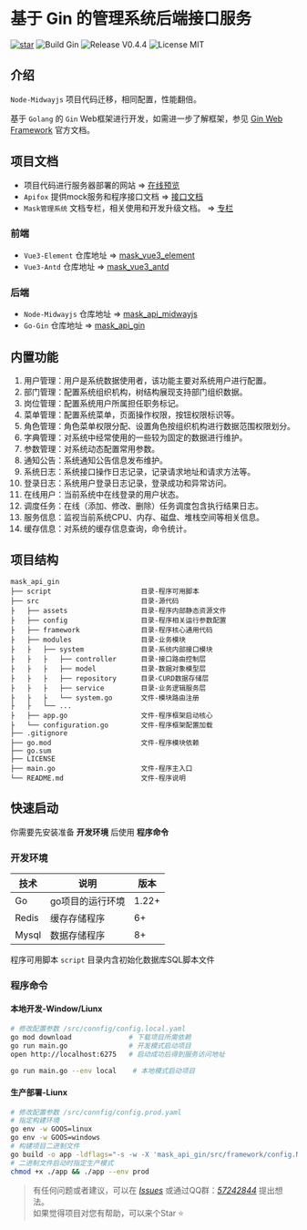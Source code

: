 # 基于 Gin 的管理系统后端接口服务

[![star](https://gitee.com/TsMask/mask_api_gin/badge/star.svg?theme=dark)](https://gitee.com/TsMask/mask_api_gin/stargazers)
![Build Gin](https://img.shields.io/badge/Build-Gin-green.svg)
![Release V0.4.4](https://img.shields.io/badge/Release-V0.4.4-orange.svg)
![License MIT](https://img.shields.io/badge/License-MIT-blue.svg)

## 介绍

`Node-Midwayjs` 项目代码迁移，相同配置，性能翻倍。

基于 `Golang` 的 `Gin` Web框架进行开发，如需进一步了解框架，参见 [Gin Web Framework](https://gin-gonic.com/zh-cn/docs/quickstart/) 官方文档。

## 项目文档

- 项目代码进行服务器部署的网站 => [在线预览](http://124.223.91.248:8102/#/)
- `Apifox` 提供mock服务和程序接口文档 => [接口文档](https://mask-api-midwayjs.apifox.cn/)
- `Mask管理系统` 文档专栏，相关使用和开发升级文档。 => [专栏](https://juejin.cn/column/7188761626017792056/)

### 前端

- `Vue3-Element` 仓库地址 => [mask_vue3_element](https://gitee.com/TsMask/mask_vue3_element)
- `Vue3-Antd` 仓库地址 => [mask_vue3_antd](https://gitee.com/TsMask/mask_vue3_antd)

### 后端

- `Node-Midwayjs` 仓库地址 => [mask_api_midwayjs](https://gitee.com/TsMask/mask_api_midwayjs)
- `Go-Gin` 仓库地址 => [mask_api_gin](https://gitee.com/TsMask/mask_api_gin)

## 内置功能

1. 用户管理：用户是系统数据使用者，该功能主要对系统用户进行配置。
2. 部门管理：配置系统组织机构，树结构展现支持部门组织数据。
3. 岗位管理：配置系统用户所属担任职务标记。
4. 菜单管理：配置系统菜单，页面操作权限，按钮权限标识等。
5. 角色管理：角色菜单权限分配、设置角色按组织机构进行数据范围权限划分。
6. 字典管理：对系统中经常使用的一些较为固定的数据进行维护。
7. 参数管理：对系统动态配置常用参数。
8. 通知公告：系统通知公告信息发布维护。
9. 系统日志：系统接口操作日志记录，记录请求地址和请求方法等。
10. 登录日志：系统用户登录日志记录，登录成功和异常访问。
11. 在线用户：当前系统中在线登录的用户状态。
12. 调度任务：在线（添加、修改、删除）任务调度包含执行结果日志。
13. 服务信息：监视当前系统CPU、内存、磁盘、堆栈空间等相关信息。
14. 缓存信息：对系统的缓存信息查询，命令统计。

## 项目结构

```text
mask_api_gin
├── script                      目录-程序可用脚本
├── src                         目录-源代码
├   ├── assets                  目录-程序内部静态资源文件
├   ├── config                  目录-程序相关运行参数配置
├   ├── framework               目录-程序核心通用代码
├   ├── modules                 目录-业务模块
├   ├   ├── system              目录-系统内部接口模块
├   ├   ├   ├── controller      目录-接口路由控制层
├   ├   ├   ├── model           目录-数据对象模型层
├   ├   ├   ├── repository      目录-CURD数据存储层
├   ├   ├   ├── service         目录-业务逻辑服务层
├   ├   ├   └── system.go       文件-模块路由注册
├   ├   └── ...
├   ├── app.go                  文件-程序框架启动核心
├   └── configuration.go        文件-程序框架配置加载
├── .gitignore
├── go.mod                      文件-程序模块依赖
├── go.sum
├── LICENSE
├── main.go                     文件-程序主入口
└── README.md                   文件-程序说明
```

## 快速启动

你需要先安装准备 **开发环境** 后使用 **程序命令**

### 开发环境

| 技术 | 说明 | 版本 |
| ---- | ---- | ---- |
| Go | go项目的运行环境 | 1.22+ |
| Redis | 缓存存储程序 | 6+ |
| Mysql | 数据存储程序 | 8+ |

程序可用脚本 `script` 目录内含初始化数据库SQL脚本文件

### 程序命令

#### 本地开发-Window/Liunx

```bash
# 修改配置参数 /src/connfig/config.local.yaml
go mod download              # 下载项目所需依赖
go run main.go               # 开发模式启动项目
open http://localhost:6275   # 启动成功后得到服务访问地址

go run main.go --env local    # 本地模式启动项目
```

#### 生产部署-Liunx

```bash
# 修改配置参数 /src/connfig/config.prod.yaml
# 指定构建环境
go env -w GOOS=linux
go env -w GOOS=windows
# 构建项目二进制文件
go build -o app -ldflags="-s -w -X 'mask_api_gin/src/framework/config.Name=mask-api' -X 'mask_api_gin/src/framework/config.Version=0.0.1' -X 'mask_api_gin/src/framework/config.BuildTime=$(date)' -X 'mask_api_gin/src/framework/config.GoVer=$(go version)'"
# 二进制文件启动时指定生产模式
chmod +x ./app && ./app --env prod
```

> 有任何问题或者建议，可以在 [_Issues_](https://gitee.com/TsMask/mask_api_gin/issues) 或通过QQ群：[_57242844_](https://jq.qq.com/?_wv=1027&k=z6Y4YQcB) 提出想法。  
> 如果觉得项目对您有帮助，可以来个Star ⭐
